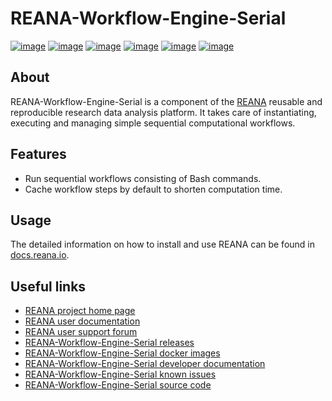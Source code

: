# REANA-Workflow-Engine-Serial

[![image](https://github.com/reanahub/reana-workflow-engine-serial/workflows/CI/badge.svg)](https://github.com/reanahub/reana-workflow-engine-serial/actions)
[![image](https://readthedocs.org/projects/reana-workflow-engine-serial/badge/?version=latest)](https://reana-workflow-engine-serial.readthedocs.io/en/latest/?badge=latest)
[![image](https://codecov.io/gh/reanahub/reana-workflow-engine-serial/branch/master/graph/badge.svg)](https://codecov.io/gh/reanahub/reana-workflow-engine-serial)
[![image](https://img.shields.io/badge/discourse-forum-blue.svg)](https://forum.reana.io)
[![image](https://img.shields.io/github/license/reanahub/reana-workflow-engine-serial.svg)](https://github.com/reanahub/reana-workflow-engine-serial/blob/master/LICENSE)
[![image](https://img.shields.io/badge/code%20style-black-000000.svg)](https://github.com/psf/black)

## About

REANA-Workflow-Engine-Serial is a component of the [REANA](http://www.reana.io/) reusable
and reproducible research data analysis platform. It takes care of instantiating,
executing and managing simple sequential computational workflows.

## Features

- Run sequential workflows consisting of Bash commands.
- Cache workflow steps by default to shorten computation time.

## Usage

The detailed information on how to install and use REANA can be found in
[docs.reana.io](https://docs.reana.io).

## Useful links

- [REANA project home page](http://www.reana.io/)
- [REANA user documentation](https://docs.reana.io)
- [REANA user support forum](https://forum.reana.io)
- [REANA-Workflow-Engine-Serial releases](https://reana-workflow-engine-serial.readthedocs.io/en/latest#changes)
- [REANA-Workflow-Engine-Serial docker images](https://hub.docker.com/r/reanahub/reana-workflow-engine-serial)
- [REANA-Workflow-Engine-Serial developer documentation](https://reana-workflow-engine-serial.readthedocs.io/)
- [REANA-Workflow-Engine-Serial known issues](https://github.com/reanahub/reana-workflow-engine-serial/issues)
- [REANA-Workflow-Engine-Serial source code](https://github.com/reanahub/reana-workflow-engine-serial)
